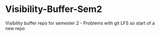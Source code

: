 # Visibility-Buffer-Sem2
Visibility buffer repo for semester 2 - Problems with git LFS so start of a new repo
